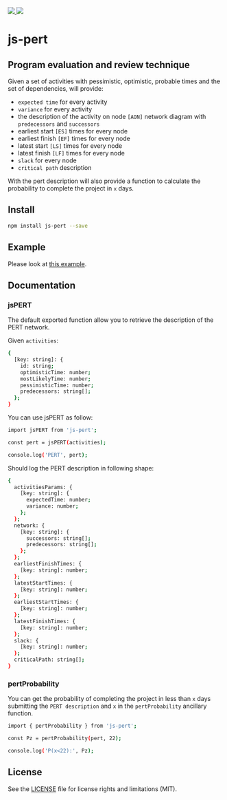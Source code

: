 <a href="https://npmjs.com/package/js-pert">
  <img src="https://img.shields.io/npm/v/js-pert.svg">
</a>

<a href="https://github.com/marcolanaro/js-pert/blob/master/LICENSE.md">
  <img src="https://img.shields.io/github/license/marcolanaro/js-pert.svg">
</a>
  
# js-pert

## Program evaluation and review technique

Given a set of activities with pessimistic, optimistic, probable times and the set of dependencies, will provide:

- `expected time` for every activity
- `variance` for every activity
- the description of the activity on node `[AON]` network diagram with `predecessors` and `successors`
- earliest start `[ES]` times for every node
- earliest finish `[EF]` times for every node
- latest start `[LS]` times for every node
- latest finish `[LF]` times for every node
- `slack` for every node
- `critical path` description

With the pert description will also provide a function to calculate the probability to complete the project in `x` days.

## Install

```bash
npm install js-pert --save
```

## Example

Please look at [this example](./examples/src/index.ts).

## Documentation

### jsPERT

The default exported function allow you to retrieve the description of the PERT network.

Given `activities`:

```bash
{
  [key: string]: {
    id: string;
    optimisticTime: number;
    mostLikelyTime: number;
    pessimisticTime: number;
    predecessors: string[];
  };
}
```

You can use jsPERT as follow:

```bash
import jsPERT from 'js-pert';

const pert = jsPERT(activities);

console.log('PERT', pert);

```

Should log the PERT description in following shape:

```bash
{
  activitiesParams: {
    [key: string]: {
      expectedTime: number;
      variance: number;
    };
  };
  network: {
    [key: string]: {
      successors: string[];
      predecessors: string[];
    };
  };
  earliestFinishTimes: {
    [key: string]: number;
  };
  latestStartTimes: {
    [key: string]: number;
  };
  earliestStartTimes: {
    [key: string]: number;
  };
  latestFinishTimes: {
    [key: string]: number;
  };
  slack: {
    [key: string]: number;
  };
  criticalPath: string[];
}
```

### pertProbability

You can get the probability of completing the project in less than `x` days submitting the `PERT description` and `x` in the `pertProbability` ancillary function.

```bash
import { pertProbability } from 'js-pert';

const Pz = pertProbability(pert, 22);

console.log('P(x<22):', Pz);
```

## License

See the [LICENSE](LICENSE.md) file for license rights and limitations (MIT).
